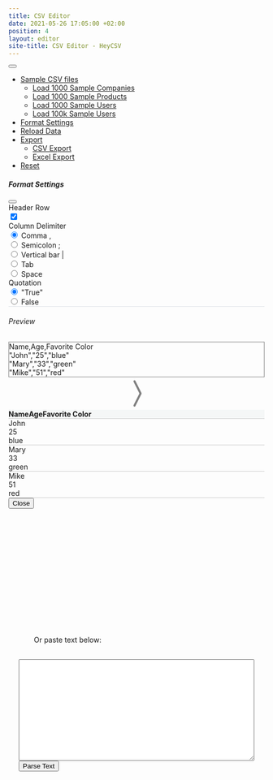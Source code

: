 ```yaml
---
title: CSV Editor
date: 2021-05-26 17:05:00 +02:00
position: 4
layout: editor
site-title: CSV Editor - HeyCSV
---
```


<nav class="navbar navbar-expand-lg navbar-light bg-light">
  <div class="container-fluid">
    <button class="navbar-toggler" type="button" data-bs-toggle="collapse" data-bs-target="#navbarNavDropdown" aria-controls="navbarNavDropdown" aria-expanded="false" aria-label="Toggle navigation">
      <span class="navbar-toggler-icon"></span>
    </button>
    <div class="collapse navbar-collapse" id="navbarNavDropdown">
      <ul class="navbar-nav">
        <li class="nav-item dropdown">
          <a class="nav-link dropdown-toggle" href="#" id="navbarDropdownMenuLink" role="button" data-bs-toggle="dropdown" aria-expanded="false">
            Sample CSV files
          </a>
          <ul class="dropdown-menu" aria-labelledby="navbarDropdownMenuLink">
            <li><a class="dropdown-item" href="#" onclick="onBtnDemo1()">Load 1000 Sample Companies</a></li>
            <li><a class="dropdown-item" href="#" onclick="onBtnDemo2()">Load 1000 Sample Products</a></li>
            <li><a class="dropdown-item" href="#" onclick="onBtnDemo3()">Load 1000 Sample Users</a></li>
            <li><a class="dropdown-item" href="#" onclick="onBtnDemo4()">Load 100k Sample Users</a></li>
          </ul>
        </li> 
        <li class="nav-item">
          <a class="nav-link bi-gear" aria-current="page" id="navbarSettings" href="#" data-bs-toggle="modal" data-bs-target="#settingsModal"> Format Settings</a>
        </li>
        <li class="nav-item">
          <a class="nav-link bi-arrow-repeat disabled" aria-current="page" id="reload" href="#" onclick="onBtnReload()"> Reload Data</a>
        </li>
        <li class="nav-item dropdown">
          <a class="nav-link dropdown-toggle bi-download disabled" href="#" id="navbarExport" role="button" data-bs-toggle="dropdown" aria-expanded="false">
            Export
          </a>
          <ul class="dropdown-menu" aria-labelledby="navbarDropdownMenuLink">
            <li><a class="dropdown-item" href="#" onclick="onBtnExportCsv()"> CSV Export</a></li>
            <li><a class="dropdown-item" href="#" onclick="onBtnExportExcel()"> Excel Export</a></li>
          </ul>
        </li>
        <li class="nav-item">
          <a class="nav-link bi-x-circle disabled" aria-current="page" id="navbarReset" href="#" onclick="onBtnReset()"> Reset</a>
        </li>
      </ul>
    </div>
  </div>
</nav>


<!-- Format Settings Modal -->
<div class="modal fade" id="settingsModal" tabindex="-1" aria-labelledby="settingsModalLabel" aria-hidden="true" style="z-index: 3147483646;">
  <div class="modal-dialog modal-lg">
    <div class="modal-content">
      <div class="modal-header">
        <h5 class="modal-title" id="settingsModalLabel">Format Settings</h5>
        <button type="button" class="btn-close" data-bs-dismiss="modal" aria-label="Close"></button>
      </div>
      <div class="modal-body">
      	  <div class="container-fluid">
				    <div class="row">
				      <div class="col-md-3">Header Row</div>
				      <div class="col-md-9 ms-auto form-check form-switch">
				      	<input class="form-check-input" type="checkbox" id="headerChecked" onclick="updatePreview();" checked>
							</div>
				    </div>
				    <div class="row">
				      <div class="col-md-3">Column Delimiter</div>
				      <div class="col-md-9 ms-auto">
								<div class="form-check form-check-inline">
								  <input class="form-check-input" type="radio" name="delimiterInput" id="delimiterComma" value="," onclick="updatePreview();" checked>
								  <label class="form-check-label" for="delimiterComma">Comma ,</label>
								</div>
								<div class="form-check form-check-inline">
								  <input class="form-check-input" type="radio" name="delimiterInput" id="delimiterSemicolon" value=";" onclick="updatePreview();" >
								  <label class="form-check-label" for="delimiterSemicolon">Semicolon ;</label>
								</div>
								<div class="form-check form-check-inline">
								  <input class="form-check-input" type="radio" name="delimiterInput" id="delimiterBar" value="|" onclick="updatePreview();">
								  <label class="form-check-label" for="delimiterBar">Vertical bar |</label>
								</div>
								<div class="form-check form-check-inline">
								  <input class="form-check-input" type="radio" name="delimiterInput" id="delimiterTab" value="&#9;" onclick="updatePreview();">
								  <label class="form-check-label" for="delimiterTab">Tab</label>
								</div>
								<div class="form-check form-check-inline">
								  <input class="form-check-input" type="radio" name="delimiterInput" id="delimiterSpace" value=" " onclick="updatePreview();">
								  <label class="form-check-label" for="delimiterSpace">Space</label>
								</div>
							</div>
				    </div>
				    <div class="row">
				      <div class="col-md-3">Quotation</div>
				      <div class="col-md-9 ms-auto">
								<div class="form-check form-check-inline">
								  <input class="form-check-input" type="radio" name="quotesInput" id="quotesTrue" value="&quot;" onclick="updatePreview();" checked>
								  <label class="form-check-label" for="quotesTrue">"True"</label>
								</div>
								<div class="form-check form-check-inline">
								  <input class="form-check-input" type="radio" name="quotesInput" id="quotesFalse" value="" onclick="updatePreview();">
								  <label class="form-check-label" for="quotesFalse">False</label>
								</div>
							</div>
				    </div>
  				</div>
      </div>
      <div class="modal-body" style="border-top:  1px solid #dee2e6;">
         <h6>Preview</h6>
         <div class="container">
  				<div class="row justify-content-start">
  					<div class="col-md-4" id="previewLeft" style="border: 1px solid grey;">
  						Name,Age,Favorite Color<br />
  						"John","25","blue"<br />
							"Mary","33","green"<br />
							"Mike","51","red"
				    </div>
				    <div class="col-md-2" style="display: grid; justify-content: center; align-items: center;">
				      <svg xmlns="http://www.w3.org/2000/svg" class="bi bi-chevron-compact-right" viewBox="0 0 16 16" width="64" height="64" fill="grey">
  <path fill-rule="evenodd" d="M6.776 1.553a.5.5 0 0 1 .671.223l3 6a.5.5 0 0 1 0 .448l-3 6a.5.5 0 1 1-.894-.448L9.44 8 6.553 2.224a.5.5 0 0 1 .223-.671z"></path>
</svg>
				    </div>
				    <div class="col-md-6">
				    	<div class="row" id="previewHeaderRow1" style="display: flex; border-bottom: 1px solid #ccc; background-color: rgb(245, 247, 247);">
					    	<div class="col-md-3"><b>Name</b></div>
					    	<div class="col-md-3"><b>Age</b></div>
					    	<div class="col-md-6"><b>Favorite Color</b></div>
					    </div>
					    <div class="row" id="previewHeaderRow2" style="display: none;border-bottom: 1px solid #ccc; background-color: rgb(245, 247, 247);">
					    	<div class="col-md-3"><b>Column 1</b></div>
					    	<div class="col-md-3"><b>Column 2</b></div>
					    	<div class="col-md-6"><b>Column 3</b></div>
					    </div>
				    	<div class="row" style="border-bottom: 1px solid #ccc;">
					    	<div class="col-md-3">John</div>
					    	<div class="col-md-3">25</div>
					    	<div class="col-md-6">blue</div>
					    </div>
					    <div class="row" style="border-bottom: 1px solid #ccc;">
					    	<div class="col-md-3">Mary</div>
					    	<div class="col-md-3">33</div>
					    	<div class="col-md-6">green</div>
					    </div>
					    <div class="row" style="border-bottom: 1px solid #ccc;">
					    	<div class="col-md-3">Mike</div>
					    	<div class="col-md-3">51</div>
					    	<div class="col-md-6">red</div>
					    </div>
				    </div>
  				 </div>
				 </div>
      </div>
      <div class="modal-footer">
        <button type="button" class="btn btn-secondary" data-bs-dismiss="modal">Close</button>
      </div>
    </div>
  </div>
</div>


<div class="wrapper" style="padding: 20px;">
<div id="inputArea" style="margin-bottom: 100px;">
	<div id="picker" style="height: 200px;"></div>
	<div style="padding: 30px;">Or paste text below:</div>
	<div><textarea id="pasteText" style="width:100%; height: 200px;"></textarea>
		<button onclick="inputGrid()">Parse Text</button></div>
</div>


</div>

<div class="loadingDiv" style="display: none;">
  <div class="loadingSpinner">
    <div></div><div><div></div></div>
  </div>
</div>

<div id="gridWrapper" style="display: none;">
<div style="border-top: 1px solid #bdc3c7; background-color: rgb(245, 247, 247);">
	<div id="fileTitle" style="font-family: -apple-system,BlinkMacSystemFont,Segoe UI,Roboto,Oxygen-Sans,Ubuntu,Cantarell,Helvetica Neue,sans-serif; font-size: 14px; padding-left: 40px; height: 32px; background-color: rgb(245, 247, 247); display: table-cell; vertical-align: middle;"></div>
</div>
<div style="border-top: 1px solid #bdc3c7;">
	<input type="text" oninput="onQuickFilterChanged()" id="quickFilter" placeholder="Quick search..." style="font-family: -apple-system,BlinkMacSystemFont,Segoe UI,Roboto,Oxygen-Sans,Ubuntu,Cantarell,Helvetica Neue,sans-serif; font-size: 12px; padding-left: 40px; line-height: normal; height: 32px; border: none; outline-width: 0; width: 100%; background-color: rgb(245, 247, 247);">
</div>
<div id="csvGrid" style="height: 1000px; width: 100%;" class="ag-theme-balham"></div>
</div>

<input type="hidden" value="" id="loadedUrl" />

<script src="//static.filestackapi.com/filestack-js/3.x.x/filestack.min.js"></script>
<script type="text/javascript" charset="utf-8">


//
// Settings Preview
//

function updatePreview(){
	var delimiter =  $("input[type='radio'][name='delimiterInput']:checked").val();
  var quotes = $("input[type='radio'][name='quotesInput']:checked").val();
  var header = document.querySelector("#headerChecked").checked;

	var col1 = ["John", "Mary", "Mike"];
	var col2 = ["25", "33", "51"];
	var col3 = ["blue", "green", "red"];

	document.querySelector("#previewLeft").innerHTML = "";

	if(header) {
		document.querySelector("#previewLeft").innerHTML += "Name" + delimiter + "Age" + delimiter + "Favorite Color" + "<br />";
		document.querySelector("#previewHeaderRow1").style.display = "flex";
		document.querySelector("#previewHeaderRow2").style.display = "none";
	} else {
		document.querySelector("#previewHeaderRow1").style.display = "none";
		document.querySelector("#previewHeaderRow2").style.display = "flex";
	}

	for(i=0;i<3;i++) {
		document.querySelector("#previewLeft").innerHTML += quotes + col1[i] + quotes + delimiter + col2[i] + delimiter + quotes + col3[i] + quotes + "<br />";
	}

}


//
// URL Parameter
// 
const queryString = window.location.search;
const urlParams = new URLSearchParams(queryString);

if(urlParams.has('s')){
	 const s = urlParams.get('s');
	 createGridUrl(s);
}

//
// Menu Links
// 

function onBtnDemo1() {
  if(gridOptions.api) gridOptions.api.destroy();
  createGridUrl("https://www.heycsv.com/downloads/sample-csv/1k-sample-companies.csv");
}

function onBtnDemo2() {
  if(gridOptions.api) gridOptions.api.destroy();
  createGridUrl("https://www.heycsv.com/downloads/sample-csv/1k-sample-products.csv");
}

function onBtnDemo3() {
  if(gridOptions.api) gridOptions.api.destroy();
  createGridUrl("https://www.heycsv.com/downloads/sample-csv/1k-sample-users.csv");
}

function onBtnDemo4() {
  if(gridOptions.api) gridOptions.api.destroy();
  createGridUrl("https://www.heycsv.com/downloads/sample-csv/100k-sample-users.csv");
}

function onBtnReset() {
  document.querySelector(".wrapper").style.display = "block";
  document.querySelector("#fileTitle").innerHTML = "";
  document.querySelector("#loadedUrl").value = "";
  var element = document.getElementById("navbarExport");
  element.classList.add("disabled");
  element = document.getElementById("navbarReset");
  element.classList.add("disabled");
  element = document.getElementById("reload");
  element.classList.add("disabled");
  if(gridOptions.api) gridOptions.api.destroy();
  document.querySelector("#gridWrapper").style.display = "none";
}

function onBtnReload() {
	if(gridOptions.api) gridOptions.api.destroy();
	// check if data got inputted in text area or via URL
	if(document.querySelector("#loadedUrl").value == "") {
		console.log("reload inputGrid");
		inputGrid();
	} else {
		console.log("reload: " + document.querySelector("#loadedUrl").value);
		createGridUrl(document.querySelector("#loadedUrl").value);
	}
}

function onBtnExportCsv() {
	var params = getExportParams("csv");
	gridOptions.api.exportDataAsCsv(params);
}

function onBtnExportExcel() {
	var params = getExportParams("xls");
	gridOptions.api.exportDataAsExcel(params);
}

function getExportParams(ending) {
  var delimiter =  $("input[type='radio'][name='delimiterInput']:checked").val();
  var quotes = $("input[type='radio'][name='quotesInput']:checked").val();
  var supQuotes = false;
  if(quotes == "") supQuotes = true;
  return {
    fileName: formatDate() + "_export." + ending,
	  columnSeparator: delimiter,
	  suppressQuotes: supQuotes  
  };
}

function onBtnTest1() {
	console.log("Test 1");
	const columnDefs = gridOptions.api.getColumnDefs();
	const newColumnDefs = [];

	 for (var n = i = 0; n < columnDefs.length + 1; n++) {

		 	if(n == 1) {
					var newCol = { 
		              colId: "Col_" + n,
		              field: "new_" + n,
		              headerName: "New",
		              editable: true,
		              sortable: true,
				          filter: true,
				          resizable: true,
				          enableRowGroup: true,
				          enableValue: true,
				          enablePivot: true,
				          hide: false
		          	};
		      newColumnDefs.push(newCol);
			 } else {
			 	columnDefs[i].colId = "Col_" + n;
			  newColumnDefs.push(columnDefs[i]);
				++i;
			 }
		
	 }
	console.log(newColumnDefs);
	gridOptions.api.setColumnDefs(newColumnDefs);
}

function onBtnTest2() {
	console.log("Test 2");
	const columnDefs = gridOptions.api.getColumnDefs();
	console.log(columnDefs);
}

function setTitleRow(title, size) {
	var delimiter =  $("input[type='radio'][name='delimiterInput']:checked").val() //document.getElementById("delimiterInput").value;
  var quotes = $("input[type='radio'][name='quotesInput']:checked").val() //document.getElementById("quotesInput").value;
	document.querySelector("#fileTitle").innerHTML = title + " | size: " + size + " | parsed with '" + delimiter + "' as column delimiter and '" + quotes + "' as text quotes";
}


// 
// Paste 
//

function inputGrid(){
	var textinput = document.getElementById("pasteText").value;
	setTitleRow("Text Input", humanFileSize(byteCount(textinput)));
	createGrid(textinput);
}


//
// Filestack
// 
const client = filestack.init("AaZv0uyTZmBD0H4g9mWbAz");

const options = {
	displayMode: "dropPane",
	container: "picker",
    onFileSelected: file => {
        // If you throw any error in this function it will reject the file selection.
        // The error message will be displayed to the user as an alert.
        if (file.size > 100000 * 1000) {
            throw new Error('File too big, select something smaller than 100MB');
        }
    },
    fromSources: ["local_file_system", "url"],
    accept: ["text/*"],
    customText: {
    	'Select Files to Upload': 'Select CSV File to Upload',
    	'Drag and Drop, Copy and Paste Files': 'Drag and Drop CSV File to Upload or Click and Select'
    },
    onFileUploadFinished: file => {	
    	createGridUrl(file.url, file.originalFile.name);
    }
};

client.picker(options).open();


//
// Grid
// 
 	  // lookup the container we want the Grid to use
	  const eGridDiv = document.querySelector("#csvGrid");

 	  var gridOptions = {};

 	  function createGridUrl(url, file){
		  console.log("createGridUrl");

		  	//activate Spinner
		  	document.querySelector(".wrapper").style.display = "none";
		  	document.querySelector("#gridWrapper").style.display = "block";
		  	document.querySelector(".loadingDiv").style.display = "block";

	      const Http = new XMLHttpRequest();
	      Http.open("GET", url);
	      Http.send();

	      Http.onreadystatechange = function() {

	      	if(Http.readyState === XMLHttpRequest.DONE) {
		        var status = Http.status;
		        if (status === 0 || (status >= 200 && status < 400)) {
			        console.log("csv file load success");
							
							document.querySelector("#loadedUrl").value = url;

			        text = Http.responseText;
			        if(!file) file = url;
			        setTitleRow("<a href='" + url +"' target='_blank'>" + file + "</a>", humanFileSize(byteCount(text)));
			        createGrid(text);
			     } else {
			     		document.querySelector(".loadingDiv").style.display = "none";
      				console.log("Oh no! There has been an error with the request!"); 
    			}
	    	}
	      };
 	  }


      function createGrid(text){ 

			  var delimiter =  $("input[type='radio'][name='delimiterInput']:checked").val() //document.getElementById("delimiterInput").value;
			  var quotes = $("input[type='radio'][name='quotesInput']:checked").val() //document.getElementById("quotesInput").value;
      	var supQuotes = false;
      	if(quotes == "") supQuotes = true;


      	document.querySelector(".wrapper").style.display = "none";
      	document.querySelector(".loadingDiv").style.display = "none";
      	document.querySelector("#gridWrapper").style.display = "block";

				$('#csvGrid').height($(window).height() - 200);


	      gridOptions = {
	        statusBar: {
	          statusPanels: [
	            {
	              statusPanel: "agTotalAndFilteredRowCountComponent",
	              key: "totalAndFilter",
	              align: "left"
	            },
	            { statusPanel: "agSelectedRowCountComponent", align: "left" },
	            { statusPanel: "agAggregationComponent", align: "right" }
	          ]
	        },
	        defaultCsvExportParams: {
	        	fileName: formatDate() + "_export.csv",
	        	columnSeparator: delimiter,
	        	suppressQuotes: supQuotes  	
	        },
	        defaultExcelExportParams: {
	        	fileName: formatDate() + "_export.xls",
	        	author: "HeyCSV.com",
	        	sheetName: "HeyCSV.com",     	
	        },
	        defaultColDef: {
	          sortable: true,
	          filter: true,
	          resizable: true,
	          enableRowGroup: true,
	          enableValue: true,
	          enablePivot: true
	        },
	        rowSelection: "multiple",
	        singleClickEdit: false,
	        enableCellChangeFlash: true,
	        enableFillHandle: true,
	        debug: true,
	        enableRangeSelection: true,
	        rowDragManaged: true,
	        enableMultiRowDragging: true,
	        rowSelection: "multiple",
	        groupSelectsChildren: true,
	        undoRedoCellEditing: true,
    			undoRedoCellEditingLimit: 50,
	        animateRows: true,
	        suppressDragLeaveHidesColumns: true,
	        suppressMakeColumnVisibleAfterUnGroup: true,
	        suppressFieldDotNotation: true,
	        rowGroupPanelShow: "always",
	        sideBar: {
          		toolPanels: ["columns", "filters"]
        	},
        	sideBar: true,
        	onFirstDataRendered: onFirstDataRendered
	     };

	      // create the grid passing in the div to use together with the columns & data we want to use
	      new agGrid.Grid(eGridDiv, gridOptions);

	      // parse text to get csv rows
	      var csvRows = parseCSV(text, delimiter, quotes);
	      console.log(csvRows[0].length + " Cols");
	      console.log(csvRows.length + " Rows");

	      // add artificial header when header checkbox false.
		    if(!document.querySelector("#headerChecked").checked) {
		    	var newHeader = [];
		    	newHeader.push("#Row");
		    	for (var col = 1; col < csvRows[0].length; col++) {
		    		newHeader.push("Column " + col);
		    		console.log("Column " + col);
		    	}
		    	var newRows = [];
		    	newRows.push(newHeader);

		    	for (var row = 0; row < csvRows.length; row++) {
		    			newRows.push(csvRows[row]);
		    	}

		    	console.log(newRows[0]);
		      var colDefs = createCols(newRows[0]);
		      var rowData = JSON.parse(parseCSVtoObjects(newRows));
		    } else {
			    console.log(csvRows[0]);
		      var colDefs = createCols(csvRows[0]);
		      var rowData = JSON.parse(parseCSVtoObjects(csvRows));
		    }

	      // create grid
	      console.log(rowData);
	      gridOptions.api.setColumnDefs(colDefs);
	      gridOptions.api.setRowData(rowData);
	      console.log("rows created");

      }

	    function onFirstDataRendered(params) {
  			
	    	// activate Nav Links
	    	var element = document.getElementById("navbarExport");
  			element.classList.remove("disabled");
  			element = document.getElementById("navbarReset");
  			element.classList.remove("disabled");
  			element = document.getElementById("reload");
  			element.classList.remove("disabled");

  			  var allColumnIds = [];
			  gridOptions.columnApi.getAllColumns().forEach(function (column) {
			    allColumnIds.push(column.colId);
			  });

  			gridOptions.columnApi.autoSizeColumns(allColumnIds, false);
		}

	 	function onQuickFilterChanged() {
  			gridOptions.api.setQuickFilter(document.getElementById('quickFilter').value);
	  	}	

      function createCols(headers) {
        console.log("createCols");

        var colCount = headers.length;
        var columns = [];


        for (var col = 0; col < colCount; col++) {
          if (col == 0) {
            var colDef = { 
              colId: "Col_" + col,
              field: headers[col], 
              hide: true,
              editable: false,
              headerName: headers[col], 
              rowDrag: true, 
              headerCheckboxSelection: true,
              checkboxSelection: true,
	          	checkboxSelection: function(params) {
                    // we put checkbox on the name if we are not doing grouping
                    return params.columnApi.getRowGroupColumns().length === 0;
                },
                headerCheckboxSelection: function(params) {
                    // we put checkbox on the name if we are not doing grouping
                    return params.columnApi.getRowGroupColumns().length === 0;
                },
                headerCheckboxSelectionFilteredOnly: true
            };

            var autoColDef = {
            	field: headers[col],  	
            	minWidth: 250,
		        	headerName: "Group",
		        	headerCheckboxSelection: true,
					    cellRendererParams: {
					        checkbox: true
					    }
            }

            gridOptions.api.setAutoGroupColumnDef(autoColDef);

          } else {
            var colDef = { 
              colId: "Col_" + col,
              field: headers[col],
              headerName: headers[col],
              editable: true
          	};
          }
          columns.push(colDef);
        }

        return columns;
      }


//
// CSV Parsing
//

	    function parseCSV(str, delimiter, quotes) {
	    	console.log("parse Start");
		    var arr = [];
		    var quote = false;
		    for (var row = col = c = 0; c < str.length; c++) {
		        
		        var cc = str[c], nc = str[c+1];
		        arr[row] = arr[row] || [];
		        arr[row][col] = arr[row][col] || '';

		        // Always add additional incremental column to have # row 
		        if(row == 0 && col == 0) {
		        	// add artificial header when header checkbox false.
		    			if(!document.querySelector("#headerChecked").checked) { 
		    				arr[row][col] = "1"; 
		    			} else {
		    				arr[row][col] = "#Row";
		    			}
		        	
		        	++col;
		        	--c;
		        	continue;
		        }
		        if(row != 0 && col == 0) {
		        	if(!document.querySelector("#headerChecked").checked) { 
		    				arr[row][col] = row + 1; 
		    			} else {
		    				arr[row][col] = row;
		    			}
		        	++col;
		        	--c;
		        	continue;
		        }

		        if (cc == quotes && quote && nc == quotes) { arr[row][col] += cc; ++c; continue; }  
		        if (cc == quotes) { quote = !quote; continue; }
		        if (cc == delimiter && !quote) { ++col; continue; }
		        if (cc == '\r' && nc == '\n' && !quote) { ++row; col = 0; ++c; continue; }
		        if (cc == '\n' && !quote) { ++row; col = 0; continue; }
		        if (cc == '\r' && !quote) { ++row; col = 0; continue; }

		        arr[row][col] += cc;
		    }
		    console.log("parse End");
		    return arr;
		}


      function parseCSVtoObjects(csvRows, /* optional */ columnNames) {
        console.log("CSVtoObject start");

        var firstDataRow = 0;
        if (!columnNames) {
          columnNames = csvRows[0];
          firstDataRow = 1;
        }

        var result = [];
        for (var i = firstDataRow, n = csvRows.length; i < n; i++) {
          var rowObject = {};
          var row = csvRows[i];
          for (
            var j = 0, m = Math.min(row.length, columnNames.length);
            j < m;
            j++
          ) {
            var columnName = columnNames[j];
            var columnValue = row[j];
            rowObject[columnName] = columnValue;
          }
          result.push(rowObject);
        }

        console.log("CSVtoObject end");
        return JSON.stringify(result); //JSON
      }

//
// Helper
//

      function formatDate() {
		    var d = new Date(),
		        minute = '' + d.getMinutes(),
		        hour = '' + d.getHours(),
		        month = '' + (d.getMonth() + 1),
		        day = '' + d.getDate(),
		        year = d.getFullYear();

		    if (month.length < 2) 
		        month = '0' + month;
		    if (day.length < 2) 
		        day = '0' + day;

    		return year + month + day + hour + minute;
			}

			function byteCount(s) {
			    return encodeURI(s).split(/%..|./).length - 1;
			}

			function humanFileSize(size) {
    		var i = Math.floor( Math.log(size) / Math.log(1000) );
    		return ( size / Math.pow(1000, i) ).toFixed(2) * 1 + ' ' + ['B', 'kB', 'MB', 'GB', 'TB'][i];
			};
    </script>
